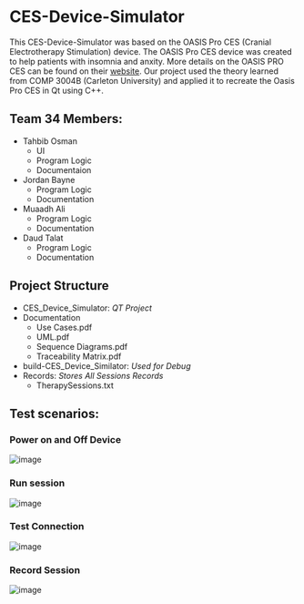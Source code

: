 # CES-Device-Simulator
This CES-Device-Simulator was based on the OASIS Pro CES (Cranial Electrotherapy Stimulation) device. The OASIS Pro CES device was created to help patients with insomnia and anxity. More details on the OASIS PRO CES can be found on their [website](https://mindalive.com/products/oasis-pro#:~:text=The%20OASIS%20Pro%20is%20an%20innovative%2C%20high-quality%20Cranio-Electro,the%20head%20promotes%20good%20mental%20health%20and%20wellness.). Our project used the theory learned from COMP 3004B (Carleton University) and applied it to recreate the Oasis Pro CES in Qt using C++.

## Team 34 Members: 

- Tahbib Osman
  - UI
  - Program Logic
  - Documentaion 
- Jordan Bayne
  - Program Logic
  - Documentation
- Muaadh Ali
  - Program Logic
  - Documentation
- Daud Talat
  - Program Logic
  - Documentation

## Project Structure
- CES_Device_Simulator: *QT Project*     
- Documentation               
  - Use Cases.pdf
  - UML.pdf
  - Sequence Diagrams.pdf
  - Traceability Matrix.pdf
- build-CES_Device_Similator: *Used for Debug*
- Records: *Stores All Sessions Records*  
  - TherapySessions.txt



## Test scenarios:

### Power on and Off Device
![image](https://user-images.githubusercontent.com/34891323/163741005-9b54ab7e-9aeb-45dd-bc11-e91e4f978e8d.png)

### Run session
![image](https://user-images.githubusercontent.com/34891323/163741252-43d6f3d6-6c11-4f2b-9748-f0ad3b3734c8.png)

### Test Connection
![image](https://user-images.githubusercontent.com/34891323/163741437-303e4d4f-9dec-4b8b-9584-c6819e8d6b9d.png)

### Record Session
![image](https://user-images.githubusercontent.com/34891323/163741700-03388443-fc18-4d82-9e0e-2d1cce6e744d.png)


